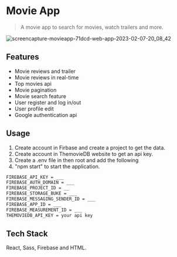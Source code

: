 # Movie App 

>A movie app to search for movies, watch trailers and more.

![screencapture-movieapp-71dcd-web-app-2023-02-07-20_08_42](https://user-images.githubusercontent.com/57687331/217329799-1bfb0546-68e8-411c-b9ec-79556c757104.png)


## Features

- Movie reviews and trailer
- Movie reviews in real-time
- Top movies api
- Movie pagination
- Movie search feature
- User register and log in/out
- User profile edit
- Google authentication api

## Usage

1. Create account in Firbase and create a project to get the data.
2. Create account in ThemovieDB website to get an api key.
3. Create a .env file in then root and add the following 
4. "npm start" to start the application.

```bash
FIREBASE_API_KEY = ___
FIREBASE_AUTH_DOMAIN = ___
FIREBASE_PROJECT_ID = __
FIREBASE_STORAGE_BUKE = ___
FIREBASE_MESSAGING_SENDER_ID = ___
FIREBASE_APP_ID = ___
FIREBASE_MEASUREMENT_ID = ___
THEMOVIEDB_API_KEY = your api key 
```


## Tech Stack

 React, Sass, Firebase and HTML.
